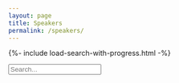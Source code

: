 ```yaml
---
layout: page
title: Speakers
permalink: /speakers/
---
```


{%- include load-search-with-progress.html -%}

<input type="text" id="speakers-search-input" placeholder="Search...">
  <ul id="speakers-search-results"></ul>

<style>
  .loader {
    opacity: 0.2;
    pointer-events: none;
  }

  .loader input,
  .loader ul {
    opacity: 1 !important;
  }
</style>
